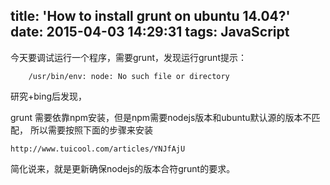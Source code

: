 title: 'How to install grunt on ubuntu 14.04?'
date: 2015-04-03 14:29:31
tags: JavaScript
---

今天要调试运行一个程序，需要grunt，发现运行grunt提示：

```
    /usr/bin/env: node: No such file or directory
```

研究+bing后发现，

grunt 需要依靠npm安装，但是npm需要nodejs版本和ubuntu默认源的版本不匹配，
所以需要按照下面的步骤来安装

```
http://www.tuicool.com/articles/YNJfAjU 
```

简化说来，就是更新确保nodejs的版本合符grunt的要求。
